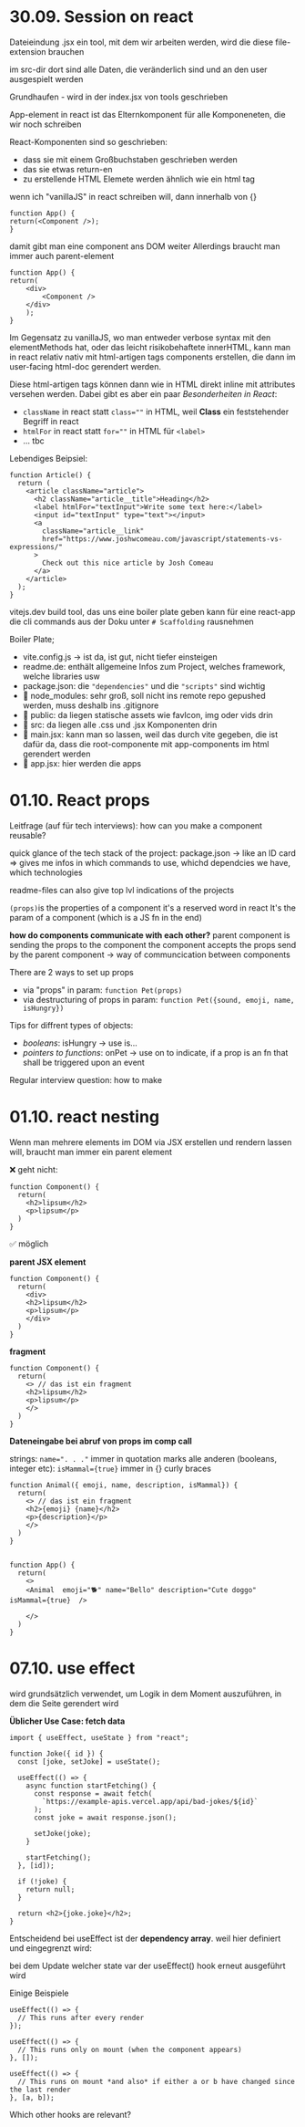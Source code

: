 # 30.09. Session on react

Dateieindung .jsx
ein tool, mit dem wir arbeiten werden, wird die diese file-extension brauchen

im src-dir
dort sind alle Daten, die veränderlich sind und an den user ausgespielt werden

Grundhaufen - wird in der index.jsx von tools geschrieben

App-element in react ist das Elternkomponent für alle Komponeneten, die wir noch schreiben

React-Komponenten sind so geschrieben:

- dass sie mit einem Großbuchstaben geschrieben werden
- das sie etwas return-en
- zu erstellende HTML Elemete werden ähnlich wie ein html tag

wenn ich "vanillaJS" in react schreiben will, dann innerhalb von {}

```JS
function App() {
return(<Component />);
}
```

damit gibt man eine component ans DOM weiter
Allerdings braucht man immer auch parent-element

```JS
function App() {
return(
    <div>
        <Component />
    </div>
    );
}
```

Im Gegensatz zu vanillaJS, wo man entweder verbose syntax mit den elementMethods hat, oder das leicht risikobehaftete innerHTML, kann man in react relativ nativ mit html-artigen tags components erstellen, die dann im user-facing html-doc gerendert werden.

Diese html-artigen tags können dann wie in HTML direkt inline mit attributes versehen werden. Dabei gibt es aber ein paar _Besonderheiten in React_:

- `className` in react statt `class=""` in HTML, weil **Class** ein feststehender Begriff in react
- `htmlFor` in react statt `for=""` in HTML für `<label>`
- … tbc

Lebendiges Beipsiel:

```JS
function Article() {
  return (
    <article className="article">
      <h2 className="article__title">Heading</h2>
      <label htmlFor="textInput">Write some text here:</label>
      <input id="textInput" type="text"></input>
      <a
        className="article__link"
        href="https://www.joshwcomeau.com/javascript/statements-vs-expressions/"
      >
        Check out this nice article by Josh Comeau
      </a>
    </article>
  );
}
```

vitejs.dev
build tool, das uns eine boiler plate geben kann für eine react-app
die cli commands aus der Doku unter `# Scaffolding` rausnehmen

Boiler Plate;

- vite.config.js -> ist da, ist gut, nicht tiefer einsteigen
- readme.de: enthält allgemeine Infos zum Project, welches framework, welche libraries usw
- package.json: die `"dependencies"` und die `"scripts"` sind wichtig
- 📁 node_modules: sehr groß, soll nicht ins remote repo gepushed werden, muss deshalb ins .gitignore
- 📁 public: da liegen statische assets wie favIcon, img oder vids drin
- 📁 src: da liegen alle .css und .jsx Komponenten drin
- 📃 main.jsx: kann man so lassen, weil das durch vite gegeben, die ist dafür da, dass die root-componente mit app-components im html gerendert werden
- 📃 app.jsx: hier werden die apps

# 01.10. React props

Leitfrage (auf für tech interviews): how can you make a component reusable?

quick glance of the tech stack of the project: package.json
-> like an ID card
=> gives me infos in which commands to use, whichd dependcies we have, which technologies

readme-files can also give top lvl indications of the projects

`(props)`is the properties of a component
it's a reserved word in react
It's the param of a component (which is a JS fn in the end)

**how do components communicate with each other?**
parent component is sending the props to the component
the component accepts the props send by the parent component
-> way of communcication between components

There are 2 ways to set up props

- via "props" in param: `function Pet(props)`
- via destructuring of props in param: `function Pet({sound, emoji, name, isHungry})`

Tips for diffrent types of objects:

- _booleans_: isHungry -> use is…
- _pointers to functions_: onPet -> use on to indicate, if a prop is an fn that shall be triggered upon an event

Regular interview question: how to make

# 01.10. react nesting

Wenn man mehrere elements im DOM via JSX erstellen und rendern lassen will, braucht man immer ein parent element

❌ geht nicht:

```JS
function Component() {
  return(
    <h2>lipsum</h2>
    <p>lipsum</p>
  )
}
```

✅ möglich

**parent JSX element**

```JS
function Component() {
  return(
    <div>
    <h2>lipsum</h2>
    <p>lipsum</p>
    </div>
  )
}
```

**fragment**

```JS
function Component() {
  return(
    <> // das ist ein fragment
    <h2>lipsum</h2>
    <p>lipsum</p>
    </>
  )
}
```

**Dateneingabe bei abruf von props im comp call**

strings: `name=". . ."` immer in quotation marks
alle anderen (booleans, integer etc): `isMammal={true}` immer in {} curly braces

```JS
function Animal({ emoji, name, description, isMammal}) {
  return(
    <> // das ist ein fragment
    <h2>{emoji} {name}</h2>
    <p>{description}</p>
    </>
  )
}


function App() {
  return(
    <>
    <Animal  emoji="🐕" name="Bello" description="Cute doggo" isMammal={true}  />

    </>
  )
}
```

# 07.10. use effect

wird grundsätzlich verwendet, um Logik in dem Moment auszuführen, in dem die Seite gerendert wird

**Üblicher Use Case: fetch data**

```JS
import { useEffect, useState } from "react";

function Joke({ id }) {
  const [joke, setJoke] = useState();

  useEffect(() => {
    async function startFetching() {
      const response = await fetch(
        `https://example-apis.vercel.app/api/bad-jokes/${id}`
      );
      const joke = await response.json();

      setJoke(joke);
    }

    startFetching();
  }, [id]);

  if (!joke) {
    return null;
  }

  return <h2>{joke.joke}</h2>;
}
```

Entscheidend bei useEffect ist der **dependency array**. weil hier definiert und eingegrenzt wird:

bei dem Update welcher state var der useEffect() hook erneut ausgeführt wird

Einige Beispiele

```JS
useEffect(() => {
  // This runs after every render
});

useEffect(() => {
  // This runs only on mount (when the component appears)
}, []);

useEffect(() => {
  // This runs on mount *and also* if either a or b have changed since the last render
}, [a, b]);
```

Which other hooks are relevant?
